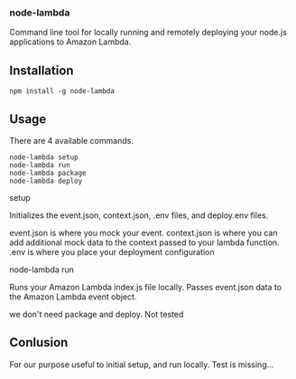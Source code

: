 
### node-lambda

 Command line tool for locally running and remotely deploying your node.js applications to Amazon Lambda.

 ## Installation

 ```
 npm install -g node-lambda
 ```

 ## Usage

 There are 4 available commands.

 ```
 node-lambda setup
 node-lambda run
 node-lambda package
 node-lambda deploy
 ```

 setup

 Initializes the event.json, context.json, .env files, and deploy.env files.

 event.json is where you mock your event.
 context.json is where you can add additional mock data to the context passed to your lambda function.
 .env is where you place your deployment configuration

 node-lambda run

 Runs your Amazon Lambda index.js file locally. Passes event.json data to the Amazon Lambda event object.

 we don't need package and deploy. Not tested


## Conlusion

For our purpose useful to initial setup, and run locally. Test is missing...
